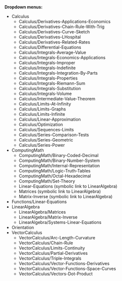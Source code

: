 **Dropdown menus:**
* Calculus
  - Calculus/Derivatives-Applications-Economics
  - Calculus/Derivatives-Chain-Rule-With-Trig 
  - Calculus/Derivatives-Curve-Sketch 
  - Calculus/Derivatives-LHospital 
  - Calculus/Derivatives-Related-Rates 
  - Calculus/Differential-Equations 
  - Calculus/Integrals-Average-Value 
  - Calculus/Integrals-Economics-Applications 
  - Calculus/Integrals-Improper 
  - Calculus/Integrals-Indefinite 
  - Calculus/Integrals-Integration-By-Parts 
  - Calculus/Integrals-Properties 
  - Calculus/Integrals-Riemann-Sum 
  - Calculus/Integrals-Substitution 
  - Calculus/Integrals-Volume 
  - Calculus/Intermediate-Value-Theorem 
  - Calculus/Limits-At-Infinity 
  - Calculus/Limits-Graphs 
  - Calculus/Limits-Infinite 
  - Calculus/Linear-Approximation 
  - Calculus/Optimization 
  - Calculus/Sequences-Limits 
  - Calculus/Series-Comparison-Tests 
  - Calculus/Series-Geometric 
  - Calculus/Series-Power 
* ComputingMath
  - ComputingMath/Binary-Coded-Decimal
  - ComputingMath/Binary-Number-System
  - ComputingMath/Internal-Representation
  - ComputingMath/Logic-Truth-Tables
  - ComputingMath/Octal-Hexadecimal
  - ComputingMath/Set-Theory
  - Linear-Equations (symbolic link to LinearAlgebra)
  - Matrices  (symbolic link to LinearAlgebra)
  - Matrix-Inverse  (symbolic link to LinearAlgebra)
* Functions/Linear-Equations
* LinearAlgebra
  - LinearAlgebra/Matrices
  - LinearAlgebra/Matrix-Inverse
  - LinearAlgebra/Systems-Linear-Equations
* Orientation
* VectorCalculus
  - VectorCalculus/Arc-Length-Curvature
  - VectorCalculus/Chain-Rule
  - VectorCalculus/Limits-Continuity
  - VectorCalculus/Partial-Derivatives
  - VectorCalculus/Triple-Integrals
  - VectorCalculus/Vector-Functions-Derivatives
  - VectorCalculus/Vector-Functions-Space-Curves
  - VectorCalculus/Vectors-Dot-Product

